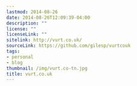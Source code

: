 ```yaml
---
lastmod: 2014-08-26
date: 2014-08-26T12:09:39-04:00
description: ""
license: ""
licenseLink: ""
sitelink: http://vurt.co.uk/
sourceLink: https://github.com/gilesp/vurtcouk
tags:
- personal
- blog
thumbnail: /img/vurt.co-tn.jpg
title: vurt.co.uk
---
```


